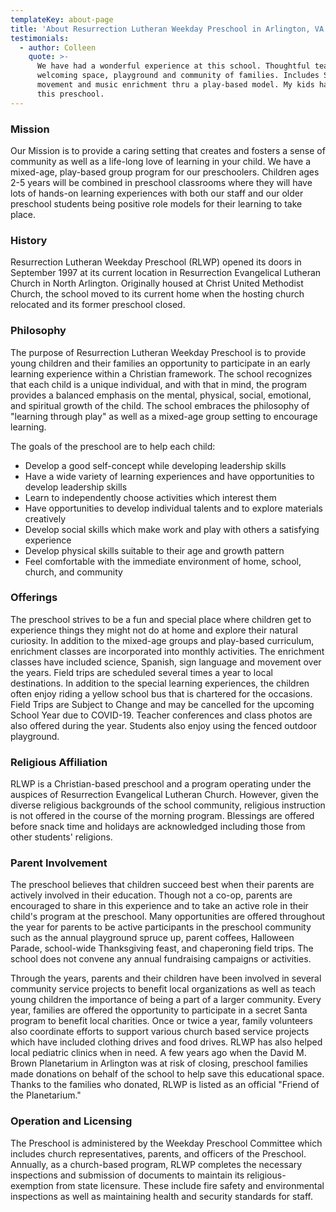```yaml
---
templateKey: about-page
title: 'About Resurrection Lutheran Weekday Preschool in Arlington, VA'
testimonials:
  - author: Colleen
    quote: >-
      We have had a wonderful experience at this school. Thoughtful teachers,
      welcoming space, playground and community of families. Includes Spanish,
      movement and music enrichment thru a play-based model. My kids have loved
      this preschool.
---
```

### Mission

Our Mission is to provide a caring setting that creates and fosters a sense of community as well as a life-long love of learning in your child. We have a mixed-age, play-based group program for our preschoolers. Children ages 2-5 years will be combined in preschool classrooms where they will have lots of hands-on learning experiences with both our staff and our older preschool students being positive role models for their learning to take place. 

### History

Resurrection Lutheran Weekday Preschool (RLWP) opened its doors in September 1997 at its current location in Resurrection Evangelical Lutheran Church in North Arlington. Originally housed at Christ United Methodist Church, the school moved to its current home when the hosting church relocated and its former preschool closed.

### Philosophy

The purpose of Resurrection Lutheran Weekday Preschool is to provide young children and their families an opportunity to participate in an early learning experience within a Christian framework. The school recognizes that each child is a unique individual, and with that in mind, the program provides a balanced emphasis on the mental, physical, social, emotional, and spiritual growth of the child. The school embraces the philosophy of "learning through play" as well as a mixed-age group setting to encourage learning.

The goals of the preschool are to help each child:

* Develop a good self-concept while developing leadership skills
* Have a wide variety of learning experiences and have opportunities to develop leadership skills
* Learn to independently choose activities which interest them
* Have opportunities to develop individual talents and to explore materials creatively
* Develop social skills which make work and play with others a satisfying experience
* Develop physical skills suitable to their age and growth pattern
* Feel comfortable with the immediate environment of home, school, church, and community

### Offerings

The preschool strives to be a fun and special place where children get to experience things they might not do at home and explore their natural curiosity. In addition to the mixed-age groups and play-based curriculum, enrichment classes are incorporated into monthly activities. The enrichment classes have included science, Spanish, sign language and movement over the years. Field trips are scheduled several times a year to local destinations. In addition to the special learning experiences, the children often enjoy riding a yellow school bus that is chartered for the occasions. Field Trips are Subject to Change and may be cancelled for the upcoming School Year due to COVID-19. Teacher conferences and class photos are also offered during the year. Students also enjoy using the fenced outdoor playground.

### Religious Affiliation

RLWP is a Christian-based preschool and a program operating under the auspices of Resurrection Evangelical Lutheran Church. However, given the diverse religious backgrounds of the school community, religious instruction is not offered in the course of the morning program. Blessings are offered before snack time and holidays are acknowledged including those from other students' religions.

### Parent Involvement

The preschool believes that children succeed best when their parents are actively involved in their education. Though not a co-op, parents are encouraged to share in this experience and to take an active role in their child's program at the preschool. Many opportunities are offered throughout the year for parents to be active participants in the preschool community such as the annual playground spruce up, parent coffees, Halloween Parade, school-wide Thanksgiving feast, and chaperoning field trips. The school does not convene any annual fundraising campaigns or activities.

Through the years, parents and their children have been involved in several community service projects to benefit local organizations as well as teach young children the importance of being a part of a larger community. Every year, families are offered the opportunity to participate in a secret Santa program to benefit local charities. Once or twice a year, family volunteers also coordinate efforts to support various church based service projects which have included clothing drives and food drives. RLWP has also helped local pediatric clinics when in need. A few years ago when the David M. Brown Planetarium in Arlington was at risk of closing, preschool families made donations on behalf of the school to help save this educational space. Thanks to the families who donated, RLWP is listed as an official "Friend of the Planetarium."

### Operation and Licensing

The Preschool is administered by the Weekday Preschool Committee which includes church representatives, parents, and officers of the Preschool. Annually, as a church-based program, RLWP completes the necessary inspections and submission of documents to maintain its religious-exemption from state licensure. These include fire safety and environmental inspections as well as maintaining health and security standards for staff.
